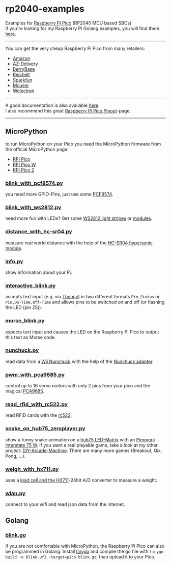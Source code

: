 # rp2040-examples
Examples for [Raspberry Pi Pico](https://www.raspberrypi.com/products/raspberry-pi-pico/) (RP2040 MCU based SBCs)  
If you're looking for my Raspberry Pi Golang examples, you will find them [here](https://github.com/SimonWaldherr/rpi-examples).  

---

You can get the very cheap Raspberry Pi Pico from many retailers:  
* [Amazon](https://amzn.to/3JscWee)
* [AZ-Delivery](https://www.az-delivery.de/products/raspberry-pi-pico?variant=39388890988640)
* [BerryBase](https://www.berrybase.de/raspberry-pi-pico-rp2040-mikrocontroller-board)
* [Reichelt](https://www.reichelt.de/raspberry-pi-pico-rp2040-cortex-m0-microusb-rasp-pi-pico-p295706.html)
* [Sparkfun](https://www.sparkfun.com/products/17829?src=raspberrypi)
* [Mouser](https://www.mouser.de/ProductDetail/Raspberry-Pi/SC0915?qs=T%252BzbugeAwjgnLi4azxXVFA%3D%3D&src=raspberrypi)
* [Welectron](https://www.welectron.com/Raspberry-Pi-Pico?src=raspberrypi)

---

A good documentation is also available [here](https://www.raspberrypi.com/documentation/microcontrollers/raspberry-pi-pico.html).  
I also recommend this great [Raspberry Pi Pico Pinout](https://pico.pinout.xyz/)-page.  

---

## MicroPython

to run MicroPython on your Pico you need the MicroPython firmware from the official MicroPython page: 
- [RPI Pico](https://micropython.org/download/RPI_PICO/)
- [RPI Pico W](https://micropython.org/download/RPI_PICO_W/)
- [RPI Pico 2](https://micropython.org/download/RPI_PICO2/)


### [blink_with_pcf8574.py](https://github.com/SimonWaldherr/rp2040-examples/blob/main/blink_with_pcf8574.py)  
you need more GPIO-Pins, just use some [PCF8574](https://amzn.to/3UzPqCc).  

### [blink_with_ws2812.py](https://github.com/SimonWaldherr/rp2040-examples/blob/main/blink_with_ws2812.py)  
need more fun with LEDs? Get some [WS2812 light stripes](https://amzn.to/49YVDfr) or [modules](https://amzn.to/3vZMN3t).  

### [distance_with_hc-sr04.py](https://github.com/SimonWaldherr/rp2040-examples/blob/main/distance_with_hc-sr04.py)  
measure real world distance with the help of the [HC-SR04 hypersonic module](https://amzn.to/4bfb30p).  

### [info.py](https://github.com/SimonWaldherr/rp2040-examples/blob/main/info.py)  
show information about your Pi.  

### [interactive_blink.py](https://github.com/SimonWaldherr/rp2040-examples/blob/main/interactive_blink.py)  
accepts text input (e.g. via [Thonny](https://thonny.org/)) in two different formats ```Pin,Status``` or ```Pin,On-Time,Off-Time``` and allows pins to be switched on and off (or flashing the LED (pin 25)).  

### [morse_blink.py](https://github.com/SimonWaldherr/rp2040-examples/blob/main/morse_blink.py)  
expects text input and causes the LED on the Raspberry Pi Pico to output this text as Morse code.  

### [nunchuck.py](https://github.com/SimonWaldherr/rp2040-examples/blob/main/nunchuck.py)
read data from a [Wii Nunchuck](https://amzn.to/3z5ISDt) with the help of the [Nunchuck adapter](https://www.berrybase.de/adafruit-wii-nunchuck-breakout-adapter).  

### [pwm_with_pca9685.py](https://github.com/SimonWaldherr/rp2040-examples/blob/main/pwm_with_pca9685.py)  
control up to 16 servo motors with only 2 pins from your pico and the magical [PCA9685](https://amzn.to/3UemVsB).  

### [read_rfid_with_rc522.py](https://github.com/SimonWaldherr/rp2040-examples/blob/main/read_rfid_with_rc522.py)  
read RFID cards with the [rc522](https://amzn.to/3xKmvm3).  

### [snake_on_hub75_zeroplayer.py](https://github.com/SimonWaldherr/rp2040-examples/blob/main/snake_on_hub75_zeroplayer.py)  
show a funny snake animation on a [hub75 LED-Matrix](https://amzn.to/4bbOwSm) with an [Pimoroni Interstate 75 W](https://shop.pimoroni.com/products/interstate-75-w?variant=40453881299027). If you want a real playable game, take a look at my other project: [DIY-Arcade-Machine](https://github.com/SimonWaldherr/DIY-Arcade-Machine). There are many more games (Breakout, Qix, Pong, ...).  

### [weigh_with_hx711.py](https://github.com/SimonWaldherr/rp2040-examples/blob/main/weigh_with_hx711.py)  
uses a [load cell and the HX711](https://amzn.to/4b3HnTE)-24bit A/D converter to measure a weight.  

### [wlan.py](https://github.com/SimonWaldherr/rp2040-examples/blob/main/wlan.py)  
connect to your wifi and read json data from the internet.  

## Golang

### [blink.go](https://github.com/SimonWaldherr/rp2040-examples/blob/main/blink.go)  
If you are not comfortable with MicroPython, the Raspberry Pi Pico can also be programmed in Golang. Install [tinygo](https://tinygo.org/) and compile the go file with ```tinygo build -o blink.uf2 -target=pico blink.go```, than upload it to your Pico.  
